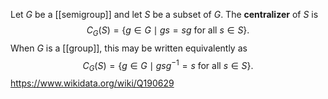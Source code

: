 Let $G$ be a [[semigroup]] and let $S$ be a subset of $G$. The **centralizer** of $S$ is $$C_G(S) = \{g\in G\mid gs=sg \text{ for all } s\in S\}.$$ When $G$ is a [[group]], this may be written equivalently as $$C_G(S) = \{g\in G\mid gsg^{-1} =s \text{ for all } s\in S\}.$$https://www.wikidata.org/wiki/Q190629